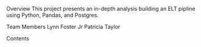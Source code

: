 
Overview
This project presents an in-depth analysis building an ELT pipline using Python, Pandas, and Postgres.

Team Members
Lynn Foster Jr
Patricia Taylor

Contents
